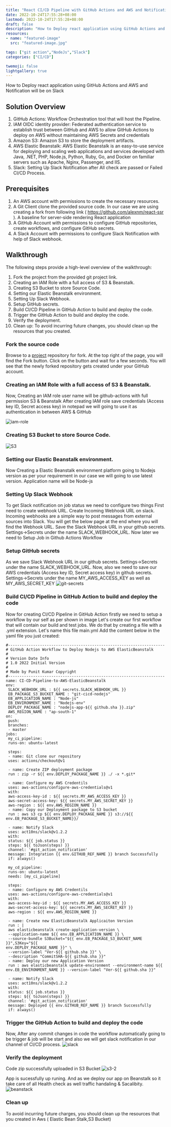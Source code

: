 ```yaml
---
title: "React CI/CD Pipeline with GitHub Actions and AWS and Notification will be on Slack"
date: 2022-10-24T17:55:28+08:00
lastmod: 2022-10-24T17:55:28+08:00
draft: false
description: "How to Deploy react application using GitHub Actions and AWS and Notification will be on Slack"
resources:
- name: "featured-image"
  src: "featured-image.jpg"

tags: ["git action","NodeJs","Slack"]
categories: ["CI/CD"]

twemoji: false
lightgallery: true
---
```


How to Deploy react application using GitHub Actions and AWS and Notification will be on Slack

<!--more-->
## Solution Overview

1. GitHub Actions: Workflow Orchestration tool that will host the Pipeline.
2. IAM OIDC identity provider: Federated authentication service to establish trust 
   between GitHub and AWS to allow GitHub Actions to deploy on AWS without 
   maintaining AWS Secrets and credentials
3. Amazon S3: Amazon S3 to store the deployment artifacts.
4. AWS Elastic Beanstalk: AWS Elastic Beanstalk is an easy-to-use service for deploying 
   and scaling web applications and services developed with Java, .NET, PHP, Node.js, 
   Python, Ruby, Go, and Docker on familiar servers such as Apache, Nginx, Passenger, and IIS.
5. Slack: Setting Up Slack Notification after All check are passed or Failed CI/CD Process.

## Prerequisites

1. An AWS account with permissions to create the necessary resources.
2. A Git Client clone the provided source code. In our case we are using creating a 
  fork from following link ( https://github.com/alexnm/react-ssr ). A baseline for 
  server-side rendering React application
3. A GitHub Account with permissions to configure GitHub repositories, create 
   workflows, and configure GitHub secrets.
4. A Slack Account with permissions to configure Slack Notification with help of 
   Slack webhook.

## Walkthrough
The following steps provide a high-level overview of the walkthrough:
1. Fork the project from the provided git project link.
2. Creating an IAM Role with a full access of S3 & Beanstalk.
3. Creating S3 Bucket to store Source Code.
4. Setting our Elastic Beanstalk environment.
5. Setting Up Slack Webhook.
6. Setup GitHub secrets.
7. Build CI/CD Pipeline in GitHub Action to build and deploy the code.
8. Trigger the GitHub Action to build and deploy the code.
9. Verify the deployment.
10. Clean up: To avoid incurring future changes, you should clean up the resources that you created.
    
### Fork the source code
Browse to a [project](https://github.com/alexnm/react-ssr ) repository for fork. At the top right of the page, you will find the 
Fork button. Click on the button and wait for a few seconds. You will see that the newly 
forked repository gets created under your GitHub account.

### Creating an IAM Role with a full access of S3 & Beanstalk.
Now, Creating an IAM role user name will be github-actions with full permission S3 & 
Beanstalk
After creating IAM role save credentials (Access key ID, Secret access key) in notepad we 
will going to use it as authentication in between AWS & GitHub

![iam-role](./iam-role.jpg)

### Creating S3 Bucket to store Source Code.
![S3](./S3.jpg)

### Setting our Elastic Beanstalk environment.
Now Creating a Elastic Beanstalk environment platform going to Nodejs version as per 
your requirement in our case we will going to use latest version. Application name will 
be Node-js

### Setting Up Slack Webhook
To get Slack notification on job status we need to configure two things First need to 
create webhook URL.
Create Incoming Webhook URL on slack. Incoming webhooks are a simple way to post 
messages from external sources into Slack. You will get the below page at the end 
where you will find the Webhook URL.
Save the Slack Webhook URL in your github secrets. Settings->Secrets under the name 
SLACK_WEBHOOK_URL.
Now later we need to Setup Job in Github Actions Workflow

### Setup GitHub secrets
As we save Slack Webhook URL in our github secrets. Settings->Secrets under the name 
SLACK_WEBHOOK_URL.
Now, also we need to save our AWS credentials (Access key ID, Secret access key) in 
github secrets. Settings->Secrets under the name MY_AWS_ACCESS_KEY as well as 
MY_AWS_SECRET_KEY
![git-secrets](./git-secrets.jpg)

### Build CI/CD Pipeline in GitHub Action to build and deploy the code
Now for creating CI/CD Pipeline in GitHub Action firstly we need to setup a workflow by 
our self as per shown in image Let's create our first workflow that will contain our build and test jobs. We do that by 
creating a file with a .yml extension. Let's name this file main.yml
Add the content below in the yaml file you just created:

```YML
#---------------------------------------------------------------------
# GitHub Action Workflow to Deploy Nodejs to AWS ElasticBeanstalk
#
# Version Date Info
# 1.0 2022 Initial Version
#
# Made by Punit Kumar Copyright
#---------------------------------------------------------------------
name: CI-CD-Pipeline-to-AWS-ElasticBeanstalk
env:
 SLACK_WEBHOOK_URL : ${{ secrets.SLACK_WEBHOOK_URL }}
 EB_PACKAGE_S3_BUCKET_NAME : "git-cicd-nodejs"
 EB_APPLICATION_NAME : "Node-js"
 EB_ENVIRONMENT_NAME : "Nodejs-env"
 DEPLOY_PACKAGE_NAME : "nodejs-app-${{ github.sha }}.zip"
 AWS_REGION_NAME : "ap-south-1"
on: 
 push:
 branches: 
 - master
jobs:
 my_ci_pipeline:
 runs-on: ubuntu-latest
 
 steps:
 - name: Git clone our repository
 uses: actions/checkout@v1
 
 - name: Create ZIP deployment package
 run : zip -r ${{ env.DEPLOY_PACKAGE_NAME }} ./ -x *.git*
 
 - name: Configure my AWS Credentils
 uses: aws-actions/configure-aws-credentials@v1
 with:
 aws-access-key-id : ${{ secrets.MY_AWS_ACCESS_KEY }}
 aws-secret-access-key: ${{ secrets.MY_AWS_SECRET_KEY }}
 aws-region : ${{ env.AWS_REGION_NAME }}
 - name: Copy our Deployment package to S3 bucket
 run : aws s3 cp ${{ env.DEPLOY_PACKAGE_NAME }} s3://${{ 
env.EB_PACKAGE_S3_BUCKET_NAME}}/
 
 - name: Notify Slack
 uses: act10ns/slack@v1.2.2
 with:
 status: ${{ job.status }}
 steps: ${{ toJson(steps) }}
 channel: '#git_action_notification'
 message: Integration {{ env.GITHUB_REF_NAME }} branch Successfully
 if: always() 
 
 my_cd_pipeline:
 runs-on: ubuntu-latest
 needs: [my_ci_pipeline]
 
 steps:
 - name: Configure my AWS Credentils
 uses: aws-actions/configure-aws-credentials@v1
 with:
 aws-access-key-id : ${{ secrets.MY_AWS_ACCESS_KEY }}
 aws-secret-access-key: ${{ secrets.MY_AWS_SECRET_KEY }}
 aws-region : ${{ env.AWS_REGION_NAME }}
 
 - name: Create new ElasticBeanstalk Applicaiton Version
 run : |
 aws elasticbeanstalk create-application-version \
 --application-name ${{ env.EB_APPLICATION_NAME }} \
 --source-bundle S3Bucket="${{ env.EB_PACKAGE_S3_BUCKET_NAME }}",S3Key="${{ 
env.DEPLOY_PACKAGE_NAME }}" \
 --version-label "Ver-${{ github.sha }}" \
 --description "CommitSHA-${{ github.sha }}"
 - name: Deploy our new Application Version
 run : aws elasticbeanstalk update-environment --environment-name ${{ 
env.EB_ENVIRONMENT_NAME }} --version-label "Ver-${{ github.sha }}"
 
 - name: Notify Slack
 uses: act10ns/slack@v1.2.2
 with:
 status: ${{ job.status }}
 steps: ${{ toJson(steps) }}
 channel: '#git_action_notification'
 message: Deployed {{ env.GITHUB_REF_NAME }} branch Successfully
 if: always()

 ```
### Trigger the GitHub Action to build and deploy the code
Now, After any commit changes in code the workflow automatically going to be trigger 
& job will be start and also we will get slack notification in our channel of CI/CD process.
![slack](./slack.jpg)

### Verify the deployment
Code zip successfully uploaded in S3 Bucket
![s3-2](./s3-2.jpg)

App is sucessfully up runing. And as we deploy our app on Beanstalk so it take care of 
all Health check as well traffic handaling & Sacalibity.
![beanstack](./beanstack.jpg)

### Clean up
To avoid incurring future charges, you should clean up the resources that you created in Aws ( 
Elastic Bean Stalk,S3 Bucket)